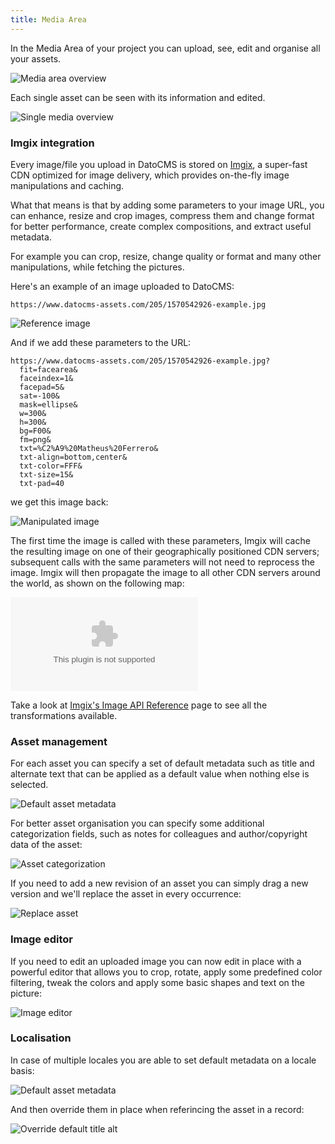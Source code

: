 ```yaml
---
title: Media Area
---
```


In the Media Area of your project you can upload, see, edit and organise all your assets.

![Media area overview](../images/media/media-area-overview.png)

Each single asset can be seen with its information and edited.

![Single media overview](../images/media/single-media.png)

### Imgix integration

Every image/file you upload in DatoCMS is stored on [Imgix](https://www.imgix.com/), a super-fast CDN optimized for image delivery, which provides on-the-fly image manipulations and caching.

What that means is that by adding some parameters to your image URL, you can enhance, resize and crop images, compress them and change format for better performance, create complex compositions, and extract useful metadata. 

For example you can crop, resize, change quality or format and many other manipulations, while fetching the pictures.

Here's an example of an image uploaded to DatoCMS:

`https://www.datocms-assets.com/205/1570542926-example.jpg`

![Reference image](https://www.datocms-assets.com/205/1570542926-example.jpg)

And if we add these parameters to the URL:

```
https://www.datocms-assets.com/205/1570542926-example.jpg?
  fit=facearea&
  faceindex=1&
  facepad=5&
  sat=-100&
  mask=ellipse&
  w=300&
  h=300&
  bg=F00&
  fm=png&
  txt=%C2%A9%20Matheus%20Ferrero&
  txt-align=bottom,center&
  txt-color=FFF&
  txt-size=15&
  txt-pad=40
```

we get this image back:

![Manipulated image](https://www.datocms-assets.com/205/1570542177-matheus-ferrero-lialq2siquk-unsplash.jpg?fit=facearea&faceindex=1&facepad=5&sat=-100&mask=ellipse&w=500&h=500&bg=F00&fm=jpg&txt=%C2%A9%20Matheus%20Ferrero&txt-align=bottom,center&txt-color=FFF&txt-size=18&txt-pad=40)

The first time the image is called with these parameters, Imgix will cache the resulting image on one of their geographically positioned CDN servers; subsequent calls with the same parameters will not need to reprocess the image. Imgix will then propagate the image to all other CDN servers around the world, as shown on the following map:

![Imgix CDN](https://assets.imgix.net/cdnmap/cdn_map_transparent_june2019.ai?fm=png8&w=1260&h=640&fit=crop&dpr=2&cs=strip)

Take a look at [Imgix's Image API Reference](https://docs.imgix.com/apis/url) page to see all the transformations available.

### Asset management

For each asset you can specify a set of default metadata such as title and alternate text that can be applied as a default value when nothing else is selected.

![Default asset metadata](../images/media/default-metadata.png)

For better asset organisation you can specify some additional categorization fields, such as notes for colleagues and author/copyright data of the asset:

![Asset categorization](../images/media/categorization.png)

If you need to add a new revision of an asset you can simply drag a new version and we'll replace the asset in every occurrence:

![Replace asset](../images/media/replace-asset.png)

### Image editor

If you need to edit an uploaded image you can now edit in place with a powerful editor that allows you to crop, rotate, apply some predefined color filtering, tweak the colors and apply some basic shapes and text on the picture:

![Image editor](../images/media/image-editor.png)

### Localisation

In case of multiple locales you are able to set default metadata on a locale basis:

![Default asset metadata](../images/media/default-localised-metadata.png)

And then override them in place when referincing the asset in a record:

![Override default title alt](../images/media/localised-title-alt.png)


